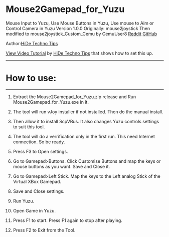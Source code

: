 # Mouse2Gamepad_for_Yuzu
Mouse Input to Yuzu, Use Mouse Buttons in Yuzu, Use mouse to Aim or Control Camera in Yuzu
Version 1.0.0
Originally: mouse2joystick
	Then modified to mouse2joystick_Custom_Cemu by CemuUser8 [Reddit](https://www.reddit.com/user/CemuUser8/)
						    [GitHub](https://github.com/CemuUser8)

Author:[HiDe Techno Tips](https://www.youtube.com/channel/UCy3fBVKd0RMY05CgiiuGqSA?sub_confirmation=1)

[View Video Tutorial](https://youtu.be/fPdPDgNGKI4) by [HiDe Techno Tips](https://www.youtube.com/channel/UCy3fBVKd0RMY05CgiiuGqSA?sub_confirmation=1) that shows how to set this up.

***
# How to use:
***
1. Extract the Mouse2Gamepad_for_Yuzu.zip release and Run Mouse2Gamepad_for_Yuzu.exe in it.

2. The tool will run vJoy installer if not installed. Then do the manual install.

3. Then allow it to install ScpVBus. It also changes Yuzu controls settings to suit this tool.

4. The tool will do a verrification only in the first run. This need Internet connection. So be ready.

5. Press F3 to Open settings.

6. Go to Gamepad>Buttons. Click Customise Buttons and map the keys or mouse buttons as you want. Save and Close it.

7. Go to Gamepad>Left Stick. Map the keys to the Left analog Stick of the Virtual XBox Gamepad.

8. Save and Close settings.

9. Run Yuzu.

10. Open Game in Yuzu.

11. Press F1 to start. Press F1 again to stop after playing.

12. Press F2 to Exit from the Tool.
